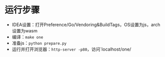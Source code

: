 # 运行步骤
* IDEA设置：打开Preference/Go/Vendoring&BuildTags，OS设置为js，arch设置为wasm
* 编译：`make one`
* 准备js：`python prepare.py`
* 运行并打开浏览器：`http-server -p80`，访问`localhost/one/